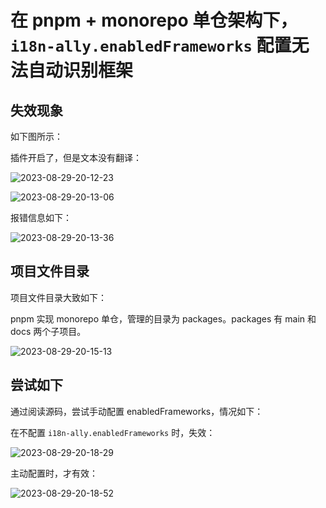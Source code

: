 # 在 pnpm + monorepo 单仓架构下，`i18n-ally.enabledFrameworks` 配置无法自动识别框架

## 失效现象

如下图所示：

插件开启了，但是文本没有翻译：

![2023-08-29-20-12-23](https://gh-img-store.ruan-cat.com/img/2023-08-29-20-12-23.png)

![2023-08-29-20-13-06](https://gh-img-store.ruan-cat.com/img/2023-08-29-20-13-06.png)

报错信息如下：

![2023-08-29-20-13-36](https://gh-img-store.ruan-cat.com/img/2023-08-29-20-13-36.png)

## 项目文件目录

项目文件目录大致如下：

pnpm 实现 monorepo 单仓，管理的目录为 packages。packages 有 main 和 docs 两个子项目。

![2023-08-29-20-15-13](https://gh-img-store.ruan-cat.com/img/2023-08-29-20-15-13.png)

## 尝试如下

通过阅读源码，尝试手动配置 enabledFrameworks，情况如下：

在不配置 `i18n-ally.enabledFrameworks` 时，失效：

![2023-08-29-20-18-29](https://gh-img-store.ruan-cat.com/img/2023-08-29-20-18-29.png)

主动配置时，才有效：

![2023-08-29-20-18-52](https://gh-img-store.ruan-cat.com/img/2023-08-29-20-18-52.png)
